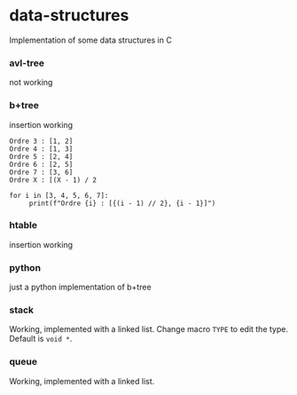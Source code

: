 # data-structures
Implementation of some data structures in C

### avl-tree
not working

### b+tree
insertion working
```
Ordre 3 : [1, 2]
Ordre 4 : [1, 3]
Ordre 5 : [2, 4]
Ordre 6 : [2, 5]
Ordre 7 : [3, 6]
Ordre X : [(X - 1) / 2

for i in [3, 4, 5, 6, 7]:
     print(f"Ordre {i} : [{(i - 1) // 2}, {i - 1}]")
```

### htable
insertion working

### python
just a python implementation of b+tree

### stack
Working, implemented with a linked list.
Change macro `TYPE` to edit the type. Default is `void *`.

### queue
Working, implemented with a linked list.
